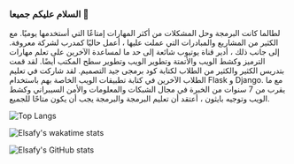 ### السلام عليكم جميعا 👋

لطالما كانت البرمجة وحل المشكلات من أكثر المهارات إمتاعًا التي أستخدمها يوميًا. مع الكثير من المشاريع والمبادرات التي عملت عليها ، أعمل حاليًا كمدرب لشركة معروفة. إلى جانب ذلك ، أدير قناة يوتيوب شائعة إلى حد ما لمساعدة الآخرين على تعلم مهارات الترميز وكشط الويب والأتمتة وتطوير الويب وتطوير سطح المكتب أيضًا. لقد قمت بتدريس الكثير والكثير من الطلاب لكتابة كود برمجى جيد التصميم. لقد شاركت في تعليم الطلاب الآخرين في كتابة تطبيقات الويب الخاصة بهم باستخدام Flask و Django. مع ما يقرب من 7 سنوات من الخبرة في مجال الشبكات والمعلومات والأمن السيبراني وكشط الويب وتوجيه بايثون ، أعتقد أن تعليم البرمجة والبرمجة يجب أن يكون متاحًا للجميع.


![Top Langs](https://github-readme-stats.vercel.app/api/top-langs/?username=elsafydecoder&layout=compact&theme=vue&border_radius=10)

![Elsafy's wakatime stats](https://github-readme-stats.vercel.app/api/wakatime?username=elsafydecoder&theme=vue&border_radius=10)

![Elsafy's GitHub stats](https://github-readme-stats.vercel.app/api?username=elsafydecoder&show_icons=true&theme=vue&border_radius=10)
